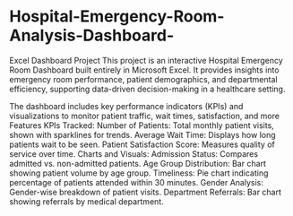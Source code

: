 # Hospital-Emergency-Room-Analysis-Dashboard-
Excel Dashboard Project
This project is an interactive Hospital Emergency Room Dashboard built entirely in Microsoft Excel. It provides insights into emergency room performance, patient demographics, and departmental efficiency, supporting data-driven decision-making in a healthcare setting.

The dashboard includes key performance indicators (KPIs) and visualizations to monitor patient traffic, wait times, satisfaction, and more 
 Features
 KPIs Tracked:
    Number of Patients: Total monthly patient visits, shown with sparklines for trends.
    Average Wait Time: Displays how long patients wait to be seen.
    Patient Satisfaction Score: Measures quality of service over time.
 Charts and Visuals:
    Admission Status: Compares admitted vs. non-admitted patients. 
    Age Group Distribution: Bar chart showing patient volume by age group.
    Timeliness: Pie chart indicating percentage of patients attended within 30 minutes.
    Gender Analysis: Gender-wise breakdown of patient visits.
    Department Referrals: Bar chart showing referrals by medical department.


